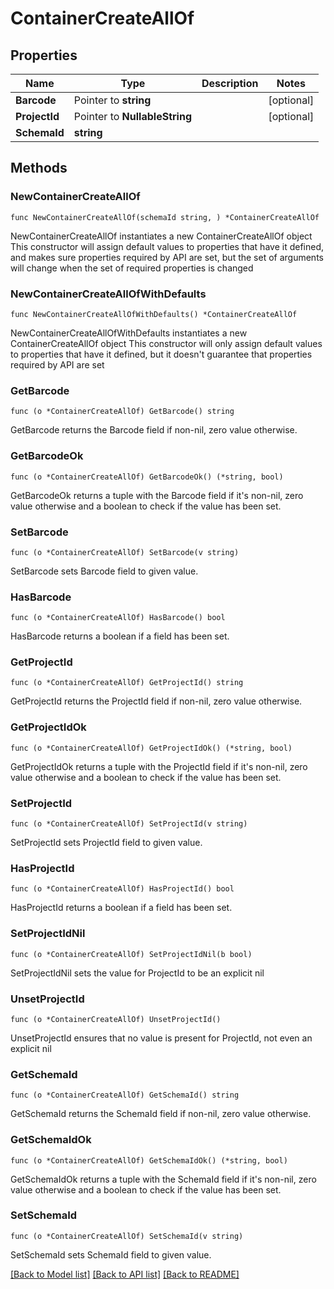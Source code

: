 # ContainerCreateAllOf

## Properties

Name | Type | Description | Notes
------------ | ------------- | ------------- | -------------
**Barcode** | Pointer to **string** |  | [optional] 
**ProjectId** | Pointer to **NullableString** |  | [optional] 
**SchemaId** | **string** |  | 

## Methods

### NewContainerCreateAllOf

`func NewContainerCreateAllOf(schemaId string, ) *ContainerCreateAllOf`

NewContainerCreateAllOf instantiates a new ContainerCreateAllOf object
This constructor will assign default values to properties that have it defined,
and makes sure properties required by API are set, but the set of arguments
will change when the set of required properties is changed

### NewContainerCreateAllOfWithDefaults

`func NewContainerCreateAllOfWithDefaults() *ContainerCreateAllOf`

NewContainerCreateAllOfWithDefaults instantiates a new ContainerCreateAllOf object
This constructor will only assign default values to properties that have it defined,
but it doesn't guarantee that properties required by API are set

### GetBarcode

`func (o *ContainerCreateAllOf) GetBarcode() string`

GetBarcode returns the Barcode field if non-nil, zero value otherwise.

### GetBarcodeOk

`func (o *ContainerCreateAllOf) GetBarcodeOk() (*string, bool)`

GetBarcodeOk returns a tuple with the Barcode field if it's non-nil, zero value otherwise
and a boolean to check if the value has been set.

### SetBarcode

`func (o *ContainerCreateAllOf) SetBarcode(v string)`

SetBarcode sets Barcode field to given value.

### HasBarcode

`func (o *ContainerCreateAllOf) HasBarcode() bool`

HasBarcode returns a boolean if a field has been set.

### GetProjectId

`func (o *ContainerCreateAllOf) GetProjectId() string`

GetProjectId returns the ProjectId field if non-nil, zero value otherwise.

### GetProjectIdOk

`func (o *ContainerCreateAllOf) GetProjectIdOk() (*string, bool)`

GetProjectIdOk returns a tuple with the ProjectId field if it's non-nil, zero value otherwise
and a boolean to check if the value has been set.

### SetProjectId

`func (o *ContainerCreateAllOf) SetProjectId(v string)`

SetProjectId sets ProjectId field to given value.

### HasProjectId

`func (o *ContainerCreateAllOf) HasProjectId() bool`

HasProjectId returns a boolean if a field has been set.

### SetProjectIdNil

`func (o *ContainerCreateAllOf) SetProjectIdNil(b bool)`

 SetProjectIdNil sets the value for ProjectId to be an explicit nil

### UnsetProjectId
`func (o *ContainerCreateAllOf) UnsetProjectId()`

UnsetProjectId ensures that no value is present for ProjectId, not even an explicit nil
### GetSchemaId

`func (o *ContainerCreateAllOf) GetSchemaId() string`

GetSchemaId returns the SchemaId field if non-nil, zero value otherwise.

### GetSchemaIdOk

`func (o *ContainerCreateAllOf) GetSchemaIdOk() (*string, bool)`

GetSchemaIdOk returns a tuple with the SchemaId field if it's non-nil, zero value otherwise
and a boolean to check if the value has been set.

### SetSchemaId

`func (o *ContainerCreateAllOf) SetSchemaId(v string)`

SetSchemaId sets SchemaId field to given value.



[[Back to Model list]](../README.md#documentation-for-models) [[Back to API list]](../README.md#documentation-for-api-endpoints) [[Back to README]](../README.md)


